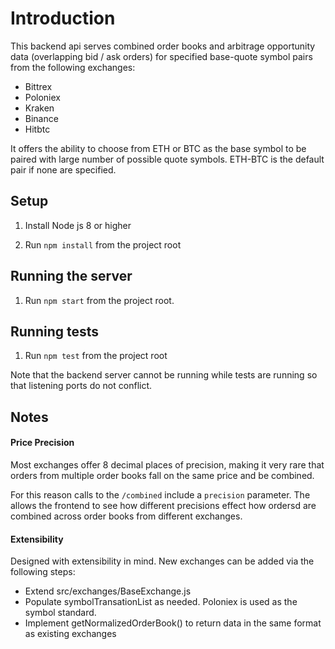 # Introduction

This backend api serves combined order books and arbitrage opportunity data
(overlapping bid / ask orders) for specified base-quote symbol pairs from the following exchanges:

- Bittrex
- Poloniex
- Kraken
- Binance
- Hitbtc

It offers the ability to choose from ETH or BTC as the base symbol to be paired
with large number of possible quote symbols.  ETH-BTC is the default pair if none are specified.


## Setup

1. Install Node js 8 or higher

2. Run `npm install` from the project root

## Running the server

1. Run `npm start` from the project root.

## Running tests

1. Run `npm test` from the project root

Note that the backend server cannot be running while tests are running so that listening ports
do not conflict.

## Notes

#### Price Precision

Most exchanges offer 8 decimal places of precision, making it very rare that orders
from multiple order books fall on the same price and be combined.

For this reason calls to the `/combined` include a `precision` parameter.  The allows the frontend to
see how different precisions effect how ordersd are combined across order books from different exchanges.

#### Extensibility

Designed with extensibility in mind. New exchanges can be added via the following steps:

- Extend src/exchanges/BaseExchange.js
- Populate symbolTransationList as needed.  Poloniex is used as the symbol standard.
- Implement getNormalizedOrderBook() to return data in the same format as existing exchanges

